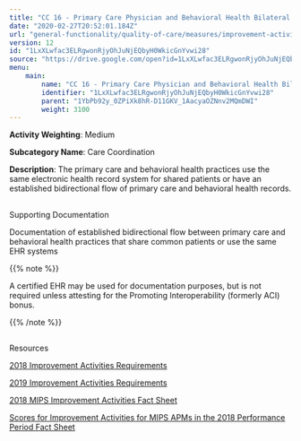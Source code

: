```yaml
---
title: "CC 16 - Primary Care Physician and Behavioral Health Bilateral Electronic Exchange of Information for Shared Patients"
date: "2020-02-27T20:52:01.184Z"
url: "general-functionality/quality-of-care/measures/improvement-activities-measures/2018-improvement-activities/cc-16-primary-care-physician-and-behavioral-health-bilateral-electronic-exchange-of-information-for-shared-patients.html"
version: 12
id: "1LxXLwfac3ELRgwonRjyOhJuNjEQbyH0WkicGnYvwi28"
source: "https://drive.google.com/open?id=1LxXLwfac3ELRgwonRjyOhJuNjEQbyH0WkicGnYvwi28"
menu:
    main:
        name: "CC 16 - Primary Care Physician and Behavioral Health Bilateral Electronic Exchange of Information for Shared Patients"
        identifier: "1LxXLwfac3ELRgwonRjyOhJuNjEQbyH0WkicGnYvwi28"
        parent: "1YbPb92y_0ZPiXk8hR-D11GKV_1AacyaOZNnv2MQmDWI"
        weight: 3100
---
```









**Activity Weighting**: Medium

**Subcategory Name**: Care Coordination

**Description**: The primary care and behavioral health practices use the same electronic health record system for shared patients or have an established bidirectional flow of primary care and behavioral health records.







## 

Supporting Documentation

Documentation of established bidirectional flow between primary care and behavioral health practices that share common patients or use the same EHR systems

{{% note %}}

A certified EHR may be used for documentation purposes, but is not required unless attesting for the Promoting Interoperability (formerly ACI) bonus.

{{% /note %}}


## 

Resources

[2018 Improvement Activities Requirements](https://qpp.cms.gov/mips/improvement-activities?py=2018)

[2019 Improvement Activities Requirements](https://qpp.cms.gov/mips/improvement-activities?py=2019)

[2018 MIPS Improvement Activities Fact Sheet](https://qpp.cms.gov/resource/2018%20MIPS%20Improvement%20Activities%20Fact%20Sheet)

[Scores for Improvement Activities for MIPS APMs in the 2018 Performance Period Fact Sheet](https://qpp.cms.gov/resource/2018%20MIPS%20APMs%20improvement%20Activities%20scores%20fact%20sheet)

